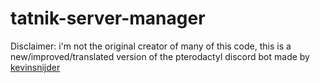 # tatnik-server-manager
Disclaimer: i'm not the original creator of many of this code, this is a new/improved/translated version of the pterodactyl discord bot made by [kevinsnijder](https://github.com/kevinsnijder/pterodactyl-discord-bot.git)
